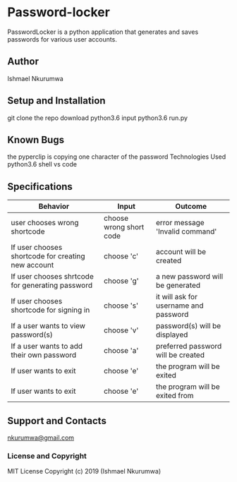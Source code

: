 # Password-locker
PasswordLocker is a python application that generates and saves passwords for various user accounts.

## Author
Ishmael Nkurumwa

## Setup and Installation
git clone the repo
download python3.6
input python3.6 run.py

## Known Bugs
the pyperclip is copying one character of the password
Technologies Used
python3.6 shell
vs code
## Specifications
|Behavior	   |Input	  |Outcome|
|------------|---------|-------|
|user chooses wrong shortcode| choose wrong short code|	error message 'Invalid command'|
|If user chooses shortcode for creating new account|	choose 'c'|	account will be created|
|If user chooses shrtcode for generating password|	choose 'g'|	a new password will be generated|
|If user chooses shortcode for signing in| choose 's'|	it will ask for username and password|
|If a user wants to view password(s)|  choose 'v'|  password(s) will be displayed|
|If a user wants to add their own password| choose 'a'|  preferred password will be created|
|If user wants to exit|	choose 'e'|	the program will be exited|
|If user wants to exit|	choose 'e'|	the program will be exited from|


## Support and Contacts
nkurumwa@gmail.com

### License and Copyright
MIT License
Copyright (c) 2019 (Ishmael Nkurumwa)
